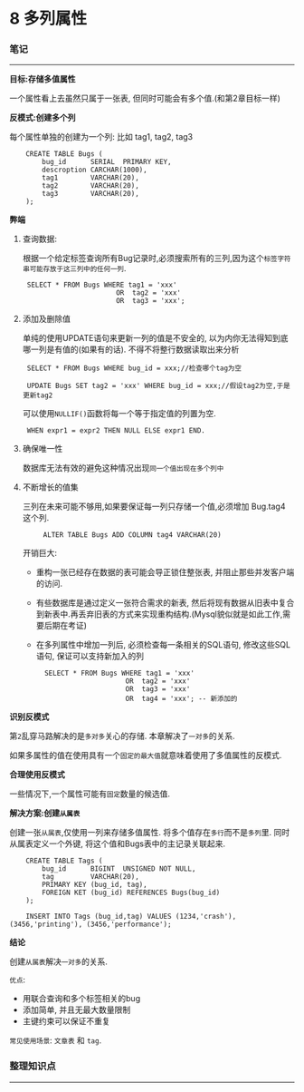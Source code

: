 # 8 多列属性

### 笔记

---

**目标:存储多值属性**

一个属性看上去虽然只属于一张表, 但同时可能会有多个值.(和第2章目标一样)

**反模式:创建多个列**

每个属性单独的创建为一个列: 比如 tag1, tag2, tag3

		CREATE TABLE Bugs (
			bug_id		SERIAL	PRIMARY KEY,
			descroption	CARCHAR(1000),
			tag1		VARCHAR(20),
			tag2		VARCHAR(20),
			tag3		VARCHAR(20),
		);

**弊端**

1. 查询数据:

	根据一个给定标签查询所有Bug记录时,必须搜索所有的三列,因为这个`标签字符串可能存放于这三列中的任何一列`.

		SELECT * FROM Bugs WHERE tag1 = 'xxx'
							  OR  tag2 = 'xxx'
							  OR  tag3 = 'xxx';

2. 添加及删除值

	单纯的使用UPDATE语句来更新一列的值是不安全的, 以为内你无法得知到底哪一列是有值的(如果有的话). 不得不将整行数据读取出来分析
		
		SELECT * FROM Bugs WHERE bug_id = xxx;//检查哪个tag为空
		
		UPDATE Bugs SET tag2 = 'xxx' WHERE bug_id = xxx;//假设tag2为空,于是更新tag2
		
	可以使用`NULLIF()`函数将每一个等于指定值的列置为空.
	
		WHEN expr1 = expr2 THEN NULL ELSE expr1 END.

3. 确保唯一性

	数据库无法有效的避免这种情况出现`同一个值出现在多个列中`
	
4. 不断增长的值集	

	三列在未来可能不够用,如果要保证每一列只存储一个值,必须增加 Bug.tag4 这个列.
	
			ALTER TABLE Bugs ADD COLUMN tag4 VARCHAR(20)
			
	开销巨大:
	* 重构一张已经存在数据的表可能会导正锁住整张表, 并阻止那些并发客户端的访问.
	* 有些数据库是通过定义一张符合需求的新表, 然后将现有数据从旧表中复合到新表中.再丢弃旧表的方式来实现重构结构.(Mysql貌似就是如此工作,需要后期在考证)
	* 在多列属性中增加一列后, 必须检查每一条相关的SQL语句, 修改这些SQL语句, 保证可以支持新加入的列
		
			SELECT * FROM Bugs WHERE tag1 = 'xxx'
							  	OR  tag2 = 'xxx'
							  	OR  tag3 = 'xxx'
							  	OR  tag4 = 'xxx'; -- 新添加的

**识别反模式**

第`2`乱穿马路解决的是`多对多`关心的存储. 本章解决了`一对多`的关系.
		
如果多属性的值在使用具有一个`固定的最大值`就意味着使用了多值属性的反模式.

**合理使用反模式**

一些情况下,一个属性可能有`固定`数量的候选值.

**解决方案:创建`从属表`**

创建一张`从属表`,仅使用一列来存储多值属性. 将多个值存在`多行`而不是`多列`里. 同时从属表定义一个外键, 将这个值和Bugs表中的主记录关联起来.

		CREATE TABLE Tags (
			bug_id		BIGINT	UNSIGNED NOT NULL,
			tag			VARCHAR(20),
			PRIMARY KEY (bug_id, tag),
			FOREIGN KET (bug_id) REFERENCES Bugs(bug_id)
		);
		
		INSERT INTO Tags (bug_id,tag) VALUES (1234,'crash'), (3456,'printing'), (3456,'performance');

**结论**

创建`从属表`解决`一对多`的关系.

`优点`:

* 用联合查询和多个标签相关的bug
* 添加简单, 并且无最大数量限制
* 主键约束可以保证不重复

`常见使用场景`: `文章表` 和 `tag`.


### 整理知识点

---